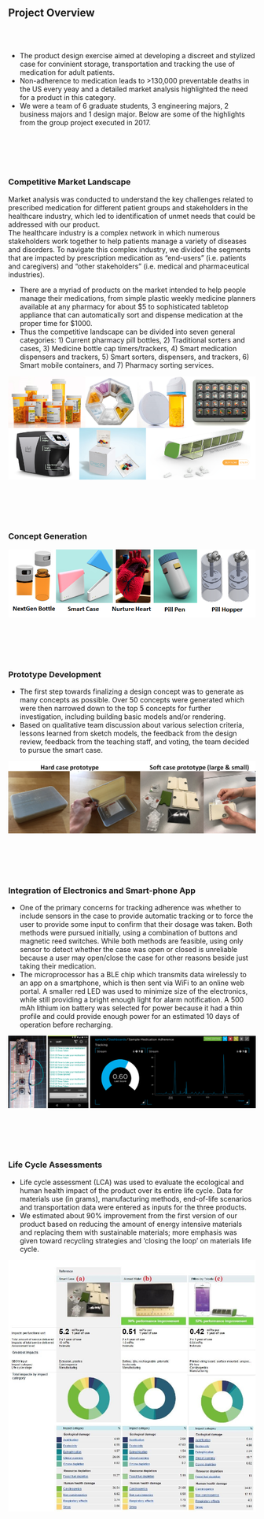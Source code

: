 ## Project Overview
<br><br>

- The product design exercise aimed at developing a discreet and stylized case for convinient storage, transportation and tracking the use of medication for adult patients.<br>
- Non-adherence to medication leads to >130,000 preventable deaths in the US every yeay and a detailed market analysis highlighted the need for a product in this category.<br>
- We were a team of 6 graduate students, 3 engineering majors, 2 business majors and 1 design major. Below are some of the highlights from the group project executed in 2017.

<br><br>
---

### Competitive Market Landscape<br>
Market analysis was conducted to understand the key challenges related to prescribed medication for different patient groups and stakeholders in the healthcare industry, which led to identification of unmet needs that could be addressed with our product.<br>
The healthcare industry is a complex network in which numerous stakeholders work together to help patients manage a variety of diseases and disorders. To navigate this complex industry, we divided the segments that are impacted by prescription medication as “end-users” (i.e. patients and caregivers) and “other stakeholders” (i.e. medical and pharmaceutical industries). <br>

- There are a myriad of products on the market intended to help people manage their medications, from simple plastic weekly medicine planners available at any pharmacy for about $5 to sophisticated tabletop appliance that can automatically sort and dispense medication at the proper time for $1000.<br>
- Thus the competitive landscape can be divided into seven general categories: 1) Current pharmacy pill bottles, 2) Traditional sorters and cases, 3) Medicine bottle cap timers/trackers, 4) Smart medication dispensers and trackers, 5) Smart sorters, dispensers, and trackers, 6) Smart mobile containers, and 7) Pharmacy sorting services. <br>

<img src="images/PD2.png?raw=true"/>

<br><br>
---

### Concept Generation<br>
<img src="images/PD3.png?raw=true"/>

<br><br>
---

### Prototype Development<br>
- The first step towards finalizing a design concept was to generate as many concepts as possible. Over 50 concepts were generated which were then narrowed down to the top 5 concepts for further investigation, including building basic models and/or rendering. <br>
- Based on qualitative team discussion about various selection criteria, lessons learned from sketch models, the feedback from the design review, feedback from the teaching staff, and voting, the team decided to pursue the smart case. <br>
<img src="images/PD4.png?raw=true"/>

<br><br>
---

### Integration of Electronics and Smart-phone App<br>
- One of the primary concerns for tracking adherence was whether to include sensors in the case to provide automatic tracking or to force the user to provide some input to confirm that their dosage was taken. Both methods were pursued initially, using a combination of buttons and magnetic reed switches. While both methods are feasible, using only sensor to detect whether the case was open or closed is unreliable because a user may open/close the case for other reasons beside just taking their medication. <br>
- The microprocessor has a BLE chip which transmits data wirelessly to an app on a smartphone, which is then sent via WiFi to an online web portal. A smaller red LED was used to minimize size of the electronics, while still providing a bright enough light for alarm notification. A 500 mAh lithium ion battery was selected for power because it had a thin profile and could provide enough power for an estimated 10 days of operation before recharging. <br>
<img src="images/PD5.png?raw=true"/>

<br><br>
---

### Life Cycle Assessments<br>
- Life cycle assessment (LCA) was used to evaluate the ecological and human health impact of the product over its entire life cycle. Data for materials use (in grams), manufacturing methods, end-of-life scenarios and transportation data were entered as inputs for the three products. <br>
- We estimated about 90% improvement from the first version of our product based on reducing the amount of energy intensive materials and replacing them with sustainable materials; more emphasis was given toward recycling strategies and ‘closing the loop’ on materials life cycle. <br>
<img src="images/PD6.jpg?raw=true"/>

<br><br>
---
